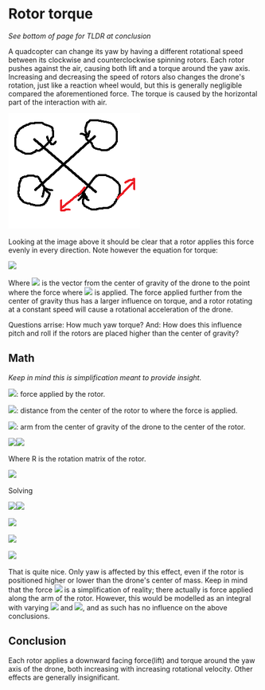 # Rotor torque
*See bottom of page for TLDR at conclusion*

A quadcopter can change its yaw by having a different rotational speed between its clockwise and counterclockwise spinning rotors. Each rotor pushes against the air, causing both lift and a torque around the yaw axis. Increasing and decreasing the speed of rotors also changes the drone's rotation, just like a reaction wheel would, but this is generally negligible compared the aforementioned force. The torque is caused by the horizontal part of the interaction with air.

![](yaw.png)

Looking at the image above it should be clear that a rotor applies this force evenly in every direction. Note however the equation for torque:

![](https://render.githubusercontent.com/render/math?math=\color{%23666}%20\large%20\underrightarrow{\tau}=\underrightarrow{r}\times%20\underrightarrow{F})

Where ![](https://render.githubusercontent.com/render/math?math=\color{%23666}%20%20\underrightarrow{r}) is the vector from the center of gravity of the drone to the point where the force where ![](https://render.githubusercontent.com/render/math?math=\color{%23666}%20%20\underrightarrow{F}) is applied. The force applied further from the center of gravity thus has a larger influence on torque, and a rotor rotating at a constant speed will cause a rotational acceleration of the drone.

Questions arrise: How much yaw torque? And: How does this influence pitch and roll if the rotors are placed higher than the center of gravity?

## Math
*Keep in mind this is simplification meant to provide insight.*

![](https://render.githubusercontent.com/render/math?math=\color{%23666}%20F): force applied by the rotor.

![](https://render.githubusercontent.com/render/math?math=\color{%23666}%20r): distance from the center of the rotor to where the force is applied.

![](https://render.githubusercontent.com/render/math?math=\color{%23666}%20\underrightarrow{a}): arm from the center of gravity of the drone to the center of the rotor.

![](https://render.githubusercontent.com/render/math?math=\color{%23666}\large\underrightarrow{\tau}=\displaystyle\int_0^{2\pi}(\underrightarrow{a}%2BR(\theta)\begin{pmatrix}r%5C%5C0%5C%5C0\end{pmatrix})\times)![](https://render.githubusercontent.com/render/math?math=\color{%23666}\large(R(\theta)\begin{pmatrix}0%5C%5C0%5C%5CF\end{pmatrix})\delta\theta)

Where R is the rotation matrix of the rotor.

![](https://render.githubusercontent.com/render/math?math=\color{%23666}%20%20R(\theta)=\begin{pmatrix}\cos(\theta)%260%26\sin{\theta}%5C%5C0%261%260%5C%5C-\sin(\theta)%260%26\cos(\theta)\end{pmatrix})

Solving

![](https://render.githubusercontent.com/render/math?math=\color{%23666}\large\underrightarrow{\tau}=\displaystyle\int_0^{2\pi}\begin{pmatrix}\underrightarrow{a}_x%2Br\cos(\theta)%5C%5C\underrightarrow{a}_y%5C%5C\underrightarrow{a}_z-r\sin(\theta)\end{pmatrix}\times)![](https://render.githubusercontent.com/render/math?math=\color{%23666}\large\begin{pmatrix}F\sin(\theta)%5C%5C0%5C%5CF\cos(\theta)\end{pmatrix}\delta\theta)

![](https://render.githubusercontent.com/render/math?math=\color{%23666}\large\underrightarrow{\tau}=\displaystyle\int_0^{2\pi}\begin{pmatrix}F\underrightarrow{a}_y\cos(\theta)%5C%5CF(\underrightarrow{a}_z-r\sin(\theta))\sin(\theta)-F(\underrightarrow{a}_x%2Br\cos(\theta))\cos(\theta)%5C%5C-F\underrightarrow{a}_y\sin(\theta)\end{pmatrix}\delta\theta)

![](https://render.githubusercontent.com/render/math?math=\color{%23666}\large\underrightarrow{\tau}=F\displaystyle\int_0^{2\pi}\begin{pmatrix}\underrightarrow{a}_y\cos(\theta)%5C%5C\underrightarrow{a}_z\sin(\theta)-\underrightarrow{a}_x\cos(\theta)-r%5C%5C-\underrightarrow{a}_y\sin(\theta)\end{pmatrix}\delta\theta)

![](https://render.githubusercontent.com/render/math?math=\color{%23666}\large\underrightarrow{\tau}=\begin{pmatrix}0%5C%5C-2\pi%20rF%5C%5C0\end{pmatrix}\delta\theta)

That is quite nice. Only yaw is affected by this effect, even if the rotor is positioned higher or lower than the drone's center of mass. Keep in mind that the force ![](https://render.githubusercontent.com/render/math?math=\color{%23666}\underrightarrow{\F}) is a simplification of reality; there actually is force applied along the arm of the rotor. However, this would be modelled as an integral with varying ![](https://render.githubusercontent.com/render/math?math=\color{%23666}r) and ![](https://render.githubusercontent.com/render/math?math=\color{%23666}F), and as such has no influence on the above conclusions.

## Conclusion
Each rotor applies a downward facing force(lift) and torque around the yaw axis of the drone, both increasing with increasing rotational velocity. Other effects are generally insignificant.